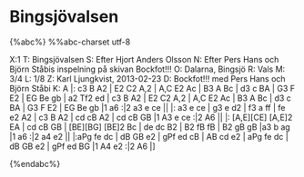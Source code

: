 # Bingsjövalsen

{%abc%}
%%abc-charset utf-8

X:1
T: Bingsjövalsen
S: Efter Hjort Anders Olsson
N: Efter Pers Hans och Björn Ståbis inspelning på skivan Bockfot!!!
O: Dalarna, Bingsjö
R: Vals
M: 3/4
L: 1/8
Z: Karl Ljungkvist, 2013-02-23
D: Bockfot!!! med Pers Hans och Björn Ståbi
K: A
|: c3 B A2 | E2 C2 A,2 | A,C E2 Ac | B3 A Bc | d3 c BA | G3 F E2 | EG Be gb | a2 Tf2 ed |
c3 B A2 | E2 C2 A,2 | A,C E2 Ac | B3 A Bc | d3 c BA | G3 F E2 | EG Be gb |1 a6 :|2  a3 e ce ||
|: a3 e ce | g3 e d2 | f3 a ff | fe e2 A2 | c3 B A2 | cd cB A2 | cd cB GB |1 A3 e ce :|2 A6 ||
|: [A,E][CE] [A,E]2 EA | cd cB GB | [BE][BG] [BE]2  Bc | de dc B2 |
B2 fB fB | B2 gB gB |a3 b ag |1 a6 :|2 a4 e2 ||
|:aPg fe dc | dB GB e2 | gPf ed cB | AB cd e2 | aPg fe dc | dB GB e2 |
gPf ed BG |1 A4 e2 :|2 A6 |]

{%endabc%}
